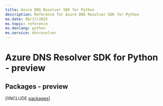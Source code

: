 ```yaml
---
title: Azure DNS Resolver SDK for Python
description: Reference for Azure DNS Resolver SDK for Python
ms.date: 06/17/2025
ms.topic: reference
ms.devlang: python
ms.service: dnsresolver
---
```

# Azure DNS Resolver SDK for Python - preview
## Packages - preview
[!INCLUDE [packages](dns-resolver-index.md)]